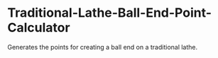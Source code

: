 # Traditional-Lathe-Ball-End-Point-Calculator
Generates the points for creating a ball end on a traditional lathe.
